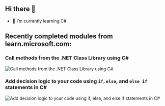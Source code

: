 ## Hi there 👋

- 🌱 I’m currently learning C#

## Recently completed modules from learn.microsoft.com:

### Call methods from the .NET Class Library using C#
![Call methods from the .NET Class Library using C#](https://learn.microsoft.com/en-us/training/achievements/csharp-call-methods.svg)

### Add decision logic to your code using `if`, `else`, and `else if` statements in C#
![Add decision logic to your code using `if`, `else`, and `else if` statements in C#](https://learn.microsoft.com/en-us/training/achievements/csharp-if-elseif-else.svg)
